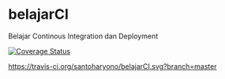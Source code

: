 # belajarCI
Belajar Continous Integration dan Deployment

[![Coverage Status](https://coveralls.io/repos/github/santoharyono/belajarCI/badge.svg)](https://coveralls.io/github/santoharyono/belajarCI)

https://travis-ci.org/santoharyono/belajarCI.svg?branch=master
